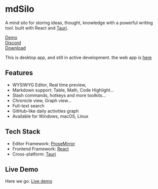 
# mdSilo

A mind silo for storing ideas, thought, knowledge with a powerful writing tool.
built with React and [Tauri](https://github.com/tauri-apps). 

[Demo](https://mdsilo.com/)    
[Discord](https://discord.gg/EXYSEHRTFt)  
[Download](https://github.com/danloh/mdSilo-app/releases) 

This is desktop app, and still in active development. the web app is [here](https://github.com/danloh/mdSilo-web)

## Features

- WYSIWYG Editor, Real time preview, 
- Markdown support: Table, Math, Code Highlight...   
- Slash commands, hotkeys and more toolkits...   
- Chronicle view, Graph view... 
- Full-text search 
- GitHub-like daily activities graph  
- Available for Windows, macOS, Linux 

## Tech Stack

- Editor Framework: [ProseMirror](https://prosemirror.net/)      
- Frontend Framework: [React](https://reactjs.org/)  
- Cross-platform:  [Tauri](https://tauri.studio/) 


## Live Demo

Here we go: [Live demo](https://mdsilo.com) 
